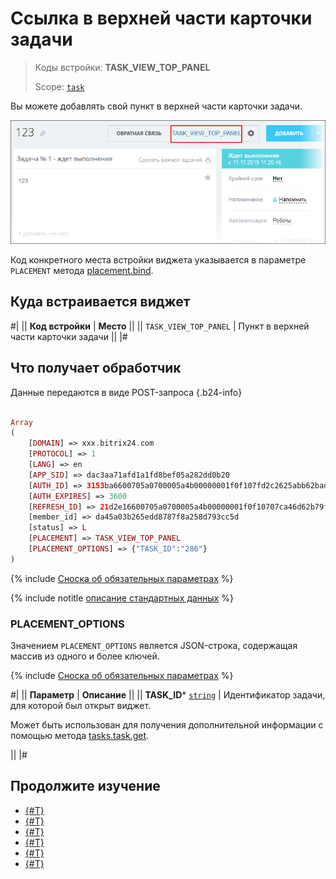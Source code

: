 # Ссылка в верхней части карточки задачи

> Коды встройки: **TASK_VIEW_TOP_PANEL**
>
> Scope: [`task`](../../scopes/permissions.md)
>

Вы можете добавлять свой пункт в верхней части карточки задачи.

![Виджет в виде пункта в верхней части карточки задачи](./_images//TASK_VIEW_TOP_PANEL.png "Виджет в виде пункта в верхней части карточки задачи")

Код конкретного места встройки виджета указывается в параметре `PLACEMENT` метода [placement.bind](../placement-bind.md).

## Куда встраивается виджет

#|
|| **Код встройки** | **Место** ||
|| `TASK_VIEW_TOP_PANEL` | Пункт в верхней части карточки задачи ||
|#

## Что получает обработчик

Данные передаются в виде POST-запроса {.b24-info}

```php

Array
(
    [DOMAIN] => xxx.bitrix24.com
    [PROTOCOL] => 1
    [LANG] => en
    [APP_SID] => dac3aa71afd1a1fd8bef05a282dd0b20
    [AUTH_ID] => 3153ba6600705a0700005a4b00000001f0f107fd2c2625abb62bad95fe9b37a0d1fbb6
    [AUTH_EXPIRES] => 3600
    [REFRESH_ID] => 21d2e16600705a0700005a4b00000001f0f10707ca46d62b79fcd8d19a8c614e621226
    [member_id] => da45a03b265edd8787f8a258d793cc5d
    [status] => L
    [PLACEMENT] => TASK_VIEW_TOP_PANEL
    [PLACEMENT_OPTIONS] => {"TASK_ID":"286"}
)

```

{% include [Сноска об обязательных параметрах](../../../_includes/required.md) %}

{% include notitle [описание стандартных данных](../_includes/widget_data.md) %}

### PLACEMENT_OPTIONS

Значением `PLACEMENT_OPTIONS` является JSON-строка, содержащая массив из одного и более ключей.

{% include [Сноска об обязательных параметрах](../../../_includes/required.md) %}

#|
|| **Параметр** | **Описание** ||
|| **TASK_ID***
[`string`](../../data-types.md) | Идентификатор задачи, для которой был открыт виджет.

Может быть использован для получения дополнительной информации с помощью метода [tasks.task.get](../../tasks/tasks-task-get.md).

||
|#

## Продолжите изучение

- [{#T}](../placement-bind.md)
- [{#T}](../ui-interaction/index.md)
- [{#T}](../ui-interaction/crm-card.md)
- [{#T}](../../interactivity/index.md)
- [{#T}](../open-application.md)
- [{#T}](../open-path.md)
